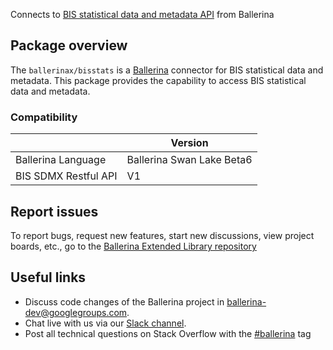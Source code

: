 Connects to [BIS statistical data and metadata API](https://stats.bis.org/api-doc/v1/) from Ballerina

## Package overview
The `ballerinax/bisstats` is a [Ballerina](https://ballerina.io/) connector for BIS statistical data and metadata.
This package provides the capability to access BIS statistical data and metadata.

### Compatibility
|                               | Version                        |
|-------------------------------|--------------------------------|
| Ballerina Language            | Ballerina Swan Lake Beta6      |
| BIS SDMX Restful API          | V1                             | 

## Report issues
To report bugs, request new features, start new discussions, view project boards, etc., go to the [Ballerina Extended Library repository](https://github.com/ballerina-platform/ballerina-extended-library)

## Useful links
- Discuss code changes of the Ballerina project in [ballerina-dev@googlegroups.com](mailto:ballerina-dev@googlegroups.com).
- Chat live with us via our [Slack channel](https://ballerina.io/community/slack/).
- Post all technical questions on Stack Overflow with the [#ballerina](https://stackoverflow.com/questions/tagged/ballerina) tag
